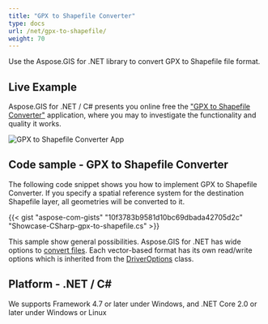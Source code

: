 ```yaml
---
title: "GPX to Shapefile Converter"
type: docs
url: /net/gpx-to-shapefile/
weight: 70
---
```


Use the Aspose.GIS for .NET library to convert GPX to Shapefile file format.

## **Live Example**

Aspose.GIS for .NET / C# presents you online free the ["GPX to Shapefile Converter"](https://products.aspose.app/gis/conversion/gpx-to-shapefile) application, where you may to investigate the functionality and quality it works.

![GPX to Shapefile Converter App](conversion.png)

## **Code sample - GPX to Shapefile Converter**

The following code snippet shows you how to implement GPX to Shapefile Converter. If you specify a spatial reference system for the destination Shapefile layer, all geometries will be converted to it. 

{{< gist "aspose-com-gists" "10f3783b9581d10bc69dbada42705d2c" "Showcase-CSharp-gpx-to-shapefile.cs" >}}

This sample show general possibilities. Aspose.GIS for .NET has wide options to [convert files](https://docs.aspose.com/gis/net/vector-layers/). Each vector-based format has its own read/write options which is inherited from the [DriverOptions](https://reference.aspose.com/gis/net/aspose.gis/driveroptions) class.

## **Platform - .NET / C#**

We supports Framework 4.7 or later under Windows, and .NET Core 2.0 or later under Windows or Linux
